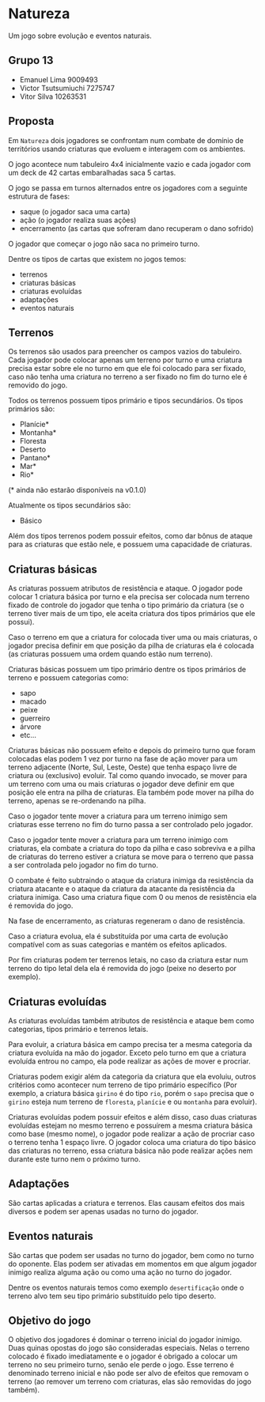 # Natureza
Um jogo sobre evolução e eventos naturais.

## Grupo 13

- Emanuel Lima		    9009493
- Victor Tsutsumiuchi   7275747
- Vitor Silva           10263531

## Proposta
Em `Natureza` dois jogadores se confrontam num combate de domínio de territórios usando criaturas que evoluem e interagem com os ambientes.

O jogo acontece num tabuleiro 4x4 inicialmente vazio e cada jogador com um deck de 42 cartas embaralhadas saca 5 cartas.

O jogo se passa em turnos alternados entre os jogadores com a seguinte estrutura de fases:
- saque (o jogador saca uma carta)
- ação (o jogador realiza suas ações)
- encerramento (as cartas que sofreram dano recuperam o dano sofrido)

O jogador que começar o jogo não saca no primeiro turno.

Dentre os tipos de cartas que existem no jogos temos:
- terrenos
- criaturas básicas
- criaturas evoluídas
- adaptações
- eventos naturais

## Terrenos

Os terrenos são usados para preencher os campos vazios do tabuleiro. Cada jogador pode colocar apenas um terreno por turno e uma criatura precisa estar sobre ele no turno em que ele foi colocado para ser fixado, caso não tenha uma criatura no terreno a ser fixado no fim do turno ele é removido do jogo.

Todos os terrenos possuem tipos primário e tipos secundários.
Os tipos primários são:
- Planície*
- Montanha*
- Floresta
- Deserto
- Pantano*
- Mar*
- Rio*

(* ainda não estarão disponíveis na v0.1.0)

Atualmente os tipos secundários são:
- Básico

Além dos tipos terrenos podem possuir efeitos, como dar bônus de ataque para as criaturas que estão nele, e possuem uma capacidade de criaturas.

## Criaturas básicas

As criaturas possuem atributos de resistência e ataque. O jogador pode colocar 1 criatura básica por turno e ela precisa ser colocada num terreno fixado de controle do jogador que tenha o tipo primário da criatura (se o terreno tiver mais de um tipo, ele aceita criatura dos tipos primários que ele possui).

Caso o terreno em que a criatura for colocada tiver uma ou mais criaturas, o jogador precisa definir em que posição da pilha de criaturas ela é colocada (as criaturas possuem uma ordem quando estão num terreno).

Criaturas básicas possuem um tipo primário dentre os tipos primários de terreno e possuem categorias como:
- sapo
- macado
- peixe
- guerreiro
- árvore
- etc...

Criaturas básicas não possuem efeito e depois do primeiro turno que foram colocadas elas podem 1 vez por turno na fase de ação mover para um terreno adjacente (Norte, Sul, Leste, Oeste) que tenha espaço livre de criatura ou (exclusivo) evoluir. Tal como quando invocado, se mover para um terreno com uma ou mais criaturas o jogador deve definir em que posição ele entra na pilha de criaturas. Ela também pode mover na pilha do terreno, apenas se re-ordenando na pilha.

Caso o jogador tente mover a criatura para um terreno inimigo sem criaturas esse terreno no fim do turno passa a ser controlado pelo jogador.

Caso o jogador tente mover a criatura para um terreno inimigo com criaturas, ela combate a criatura do topo da pilha e caso sobreviva e a pilha de criaturas do terreno estiver a criatura se move para o terreno que passa a ser controlada pelo jogador no fim do turno.

O combate é feito subtraindo o ataque da criatura inimiga da resistência da criatura atacante e o ataque da criatura da atacante da resistência da criatura inimiga. Caso uma criatura fique com 0 ou menos de resistência ela é removida do jogo.

Na fase de encerramento, as criaturas regeneram o dano de resistência.

Caso a criatura evolua, ela é substituída por uma carta de evolução compatível com as suas categorias e mantém os efeitos aplicados.

Por fim criaturas podem ter terrenos letais, no caso da criatura estar num terreno do tipo letal dela ela é removida do jogo (peixe no deserto por exemplo).

## Criaturas evoluídas

As criaturas evoluídas também atributos de resistência e ataque bem como categorias, tipos primário e terrenos letais.

Para evoluir, a criatura básica em campo precisa ter a mesma categoria da criatura evoluída na mão do jogador. Exceto pelo turno em que a criatura evoluída entrou no campo, ela pode realizar as ações de mover e procriar.

Criaturas podem exigir além da categoria da criatura que ela evoluiu, outros critérios como acontecer num terreno de tipo primário específico (Por exemplo, a criatura básica `girino` é do tipo `rio`, porém o `sapo` precisa que o `girino` esteja num terreno de `floresta`, `planície` e ou `montanha` para evoluir).

Criaturas evoluídas podem possuir efeitos e além disso, caso duas criaturas evoluídas estejam no mesmo terreno e possuírem a mesma criatura básica como base (mesmo nome), o jogador pode realizar a ação de procriar caso o terreno tenha 1 espaço livre. O jogador coloca uma criatura do tipo básico das criaturas no terreno, essa criatura básica não pode realizar ações nem durante este turno nem o próximo turno.

## Adaptações

São cartas aplicadas a criatura e terrenos. Elas causam efeitos dos mais diversos e podem ser apenas usadas no turno do jogador.

## Eventos naturais

São cartas que podem ser usadas no turno do jogador, bem como no turno do oponente. Elas podem ser ativadas em momentos em que algum jogador inimigo realiza alguma ação ou como uma ação no turno do jogador.

Dentre os eventos naturais temos como exemplo `desertificação` onde o terreno alvo tem seu tipo primário substituído pelo tipo deserto.

## Objetivo do jogo

O objetivo dos jogadores é dominar o terreno inicial do jogador inimigo. Duas quinas opostas do jogo são consideradas especiais. Nelas o terreno colocado é fixado imediatamente e o jogador é obrigado a colocar um terreno no seu primeiro turno, senão ele perde o jogo. Esse terreno é denominado terreno inicial e não pode ser alvo de efeitos que removam o terreno (ao remover um terreno com criaturas, elas são removidas do jogo também).